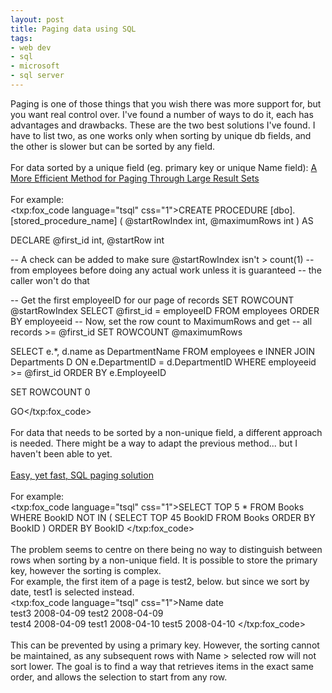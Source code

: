 ```yaml
---
layout: post
title: Paging data using SQL
tags:
- web dev
- sql
- microsoft
- sql server
---
```

Paging is one of those things that you wish there was more support for, but you want  real control over. I've found a number of ways to do it, each has advantages and drawbacks. These are the two best solutions I've found. I have to list two, as one works only when sorting by unique db fields, and the other is slower but can be sorted by any field.<br>
<br>
For data sorted by a unique field (eg. primary key or unique Name field):
<a href="http://www.aspfaqs.com/webtech/042606-1.shtml">A More Efficient Method for Paging Through Large Result Sets</a><br>
<br>
For example:<br>
<txp:fox_code language="tsql" css="1">CREATE  PROCEDURE [dbo].[stored_procedure_name]
(
@startRowIndex int,
@maximumRows int
)
AS

DECLARE @first_id int, @startRow int

-- A check can be added to make sure @startRowIndex isn't > count(1)
-- from employees before doing any actual work unless it is guaranteed
-- the caller won't do that

-- Get the first employeeID for our page of records
SET ROWCOUNT @startRowIndex
SELECT @first_id = employeeID FROM employees ORDER BY employeeid
-- Now, set the row count to MaximumRows and get
-- all records >= @first_id
SET ROWCOUNT @maximumRows

SELECT e.*, d.name as DepartmentName
FROM employees e
INNER JOIN Departments D ON
e.DepartmentID = d.DepartmentID
WHERE employeeid >= @first_id
ORDER BY e.EmployeeID

SET ROWCOUNT 0

GO</txp:fox_code><br>
<br>
For data that needs to be sorted by a non-unique field, a different approach is needed. There might be a way to adapt the previous method... but I haven't been able to yet.<br>
<br>
<a href="http://www.themanaged.net/archive/2007/02/13/10.aspx">Easy, yet fast, SQL paging solution</a><br>
<br>
For example:<br>
<txp:fox_code language="tsql"  css="1">SELECT TOP 5 *
FROM Books
WHERE BookID
NOT IN (
SELECT TOP 45 BookID
FROM Books
ORDER BY BookID
)
ORDER BY BookID
</txp:fox_code><br>
<br>
The problem seems to centre on there being no way to distinguish between rows when sorting by a non-unique field. It is possible to store the primary key, however the sorting is complex.<br>
For example, the first item of a page is test2, below. but since we sort by date, test1 is selected instead.<br>
<txp:fox_code language="tsql"  css="1">Name  date   
test3  2008-04-09
test2  2008-04-09   
test4 2008-04-09
test1 2008-04-10
test5 2008-04-10
</txp:fox_code><br>
<br>
This can be prevented by using a primary key. However, the sorting cannot be maintained, as any subsequent rows with Name > selected row will not sort lower.
The goal is to find a way that retrieves items in the exact same order, and allows the selection to start from any row.
